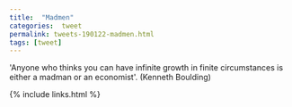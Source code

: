 ```yaml
---
title:  "Madmen"
categories:  tweet
permalink: tweets-190122-madmen.html
tags: [tweet]
---
```


'Anyone who thinks you can have infinite growth in finite circumstances
is either a madman or an economist'. (Kenneth Boulding)

{% include links.html %}
